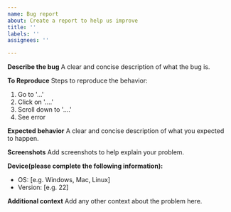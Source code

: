 ```yaml
---
name: Bug report
about: Create a report to help us improve
title: ''
labels: ''
assignees: ''

---
```


**Describe the bug**
A clear and concise description of what the bug is.

**To Reproduce**
Steps to reproduce the behavior:
1. Go to '...'
2. Click on '....'
3. Scroll down to '....'
4. See error

**Expected behavior**
A clear and concise description of what you expected to happen.

**Screenshots**
Add screenshots to help explain your problem.

**Device(please complete the following information):**
 - OS: [e.g. Windows, Mac, Linux]
 - Version: [e.g. 22]

**Additional context**
Add any other context about the problem here.
